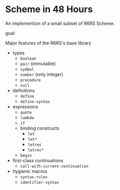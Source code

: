 # Scheme in 48 Hours

An implemention of a small subset of R6RS Scheme.

goal:

Major features of the R6RS's base library

- types
  - `boolean`
  - `pair` (immutable)
  - `symbol`
  - `number` (only integer)
  - `procedure`
  - `null`
- definitions
  - `define`
  - `define-syntax`
- expressions
  - `quote`
  - `lambda`
  - `if`
  - binding constructs
    - `let`
    - `let*`
    - `letrec`
    - `letrec*`
  - `begin`
- first-class continuations
  - `call-with-current-continuation`
- hygienic macros
  - `syntax-rules`
  - `identifier-syntax`
